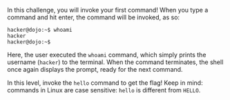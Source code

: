 In this challenge, you will invoke your first command!
When you type a command and hit enter, the command will be invoked, as so:

```console
hacker@dojo:~$ whoami
hacker
hacker@dojo:~$
```

Here, the user executed the `whoami` command, which simply prints the username (`hacker`) to the terminal.
When the command terminates, the shell once again displays the prompt, ready for the next command.

In this level, invoke the `hello` command to get the flag!
Keep in mind: commands in Linux are case sensitive: `hello` is different from `HELLO`.
